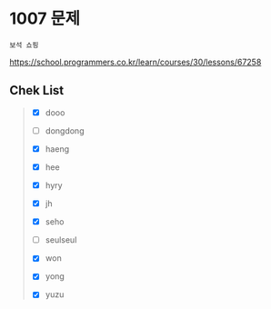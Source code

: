 # 1007 문제

```
보석 쇼핑
```

https://school.programmers.co.kr/learn/courses/30/lessons/67258

## Chek List

> - [x] dooo
> 
> - [ ] dongdong
> 
> - [x] haeng
> 
> - [x] hee
> 
> - [x] hyry
> 
> - [x] jh
> 
> - [x] seho
> 
> - [ ] seulseul
> 
> - [x] won
> 
> - [x] yong
> 
> - [x] yuzu